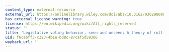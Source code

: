 ```yaml
---
content_type: external-resource
external_url: https://onlinelibrary.wiley.com/doi/abs/10.3162/036298008786403079
has_external_license_warning: true
license: https://en.wikipedia.org/wiki/All_rights_reserved
status: ''
title: 'Legislative voting behavior, seen and unseen: A theory of roll-call vote selection'
uid: f6cabff3-c323-4b1e-bd8c-87caf5d59306
wayback_url: ''
---
```

